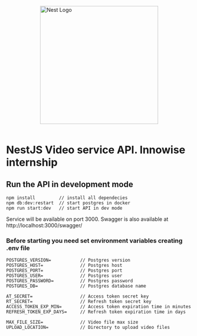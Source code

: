 <div style="display: flex; align-items: center; justify-content: center">
<p>
  <a href="http://nestjs.com/" target="blank"><img src="https://nestjs.com/img/logo_text.svg" width="320" alt="Nest Logo" /></a>
</p>
</div>

# NestJS Video service API. Innowise internship

## Run the API in development mode
```
npm install         // install all dependecies
npm db:dev:restart  // start postgres in docker
npm run start:dev   // start API in dev mode
```

Service will be available on port 3000.
Swagger is also available at http://localhost:3000/swagger/

### Before starting you need set environment variables creating .env file
```
POSTGRES_VERSION=           // Postgres version
POSTGRES_HOST=              // Postgres host
POSTGRES_PORT=              // Postgres port
POSTGRES_USER=              // Postgres user
POSTGRES_PASSWORD=          // Postgres password
POSTGRES_DB=                // Postgres database name

AT_SECRET=                  // Access token secret key
RT_SECRET=                  // Refresh token secret key
ACCESS_TOKEN_EXP_MIN=       // Access token expiration time in minutes
REFRESH_TOKEN_EXP_DAYS=     // Refresh token expiration time in days

MAX_FILE_SIZE=              // Video file max size
UPLOAD_LOCATION=            // Directory to upload video files
```

